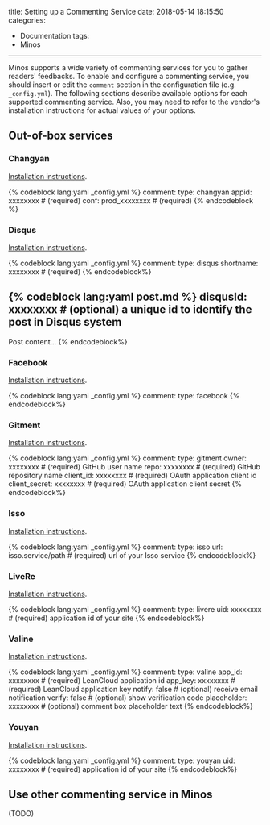 title: Setting up a Commenting Service
date: 2018-05-14 18:15:50
categories:
- Documentation
tags:
- Minos
---

Minos supports a wide variety of commenting services for you to gather readers' feedbacks. To enable and configure a commenting service, you should insert or edit the `comment` section in the configuration file (e.g. `_config.yml`). The following sections describe available options for each supported commenting service. Also, you may need to refer to the vendor's installation instructions for actual values of your options.
<!-- more -->

## Out-of-box services

### Changyan

[Installation instructions](http://changyan.kuaizhan.com/install/code/pc).

{% codeblock lang:yaml _config.yml %}
comment:
    type: changyan
    appid: xxxxxxxx         # (required)
    conf: prod_xxxxxxxx     # (required)
{% endcodeblock %}

### Disqus

[Installation instructions](https://disqus.com/admin/install/platforms/universalcode/).

{% codeblock lang:yaml _config.yml %}
comment:
    type: disqus
    shortname: xxxxxxxx     # (required)
{% endcodeblock%}

{% codeblock lang:yaml post.md %}
disqusId: xxxxxxxx          # (optional) a unique id to identify the post in Disqus system
---
Post content...
{% endcodeblock%}

### Facebook

[Installation instructions](https://developers.facebook.com/docs/plugins/comments/).

{% codeblock lang:yaml _config.yml %}
comment:
    type: facebook
{% endcodeblock%}

### Gitment

[Installation instructions](https://github.com/imsun/gitment).

{% codeblock lang:yaml _config.yml %}
comment:
    type: gitment
    owner: xxxxxxxx         # (required) GitHub user name
    repo: xxxxxxxx          # (required) GitHub repository name
    client_id: xxxxxxxx     # (required) OAuth application client id
    client_secret: xxxxxxxx # (required) OAuth application client secret
{% endcodeblock%}

### Isso

[Installation instructions](https://posativ.org/isso/docs/quickstart/#integration).

{% codeblock lang:yaml _config.yml %}
comment:
    type: isso
    url: isso.service/path  # (required) url of your Isso service
{% endcodeblock%}

### LiveRe

[Installation instructions](https://livere.com/insight/myCode).

{% codeblock lang:yaml _config.yml %}
comment:
    type: livere
    uid: xxxxxxxx           # (required) application id of your site
{% endcodeblock%}

### Valine

[Installation instructions](https://valine.js.org/configuration/).

{% codeblock lang:yaml _config.yml %}
comment:
    type: valine
    app_id: xxxxxxxx        # (required) LeanCloud application id
    app_key: xxxxxxxx       # (required) LeanCloud application key
    notify: false           # (optional) receive email notification
    verify: false           # (optional) show verification code
    placeholder: xxxxxxxx   # (optional) comment box placeholder text
{% endcodeblock%}

### Youyan

[Installation instructions](https://uyan.cc/).

{% codeblock lang:yaml _config.yml %}
comment:
    type: youyan
    uid: xxxxxxxx           # (required) application id of your site
{% endcodeblock%}

## Use other commenting service in Minos

(TODO)
